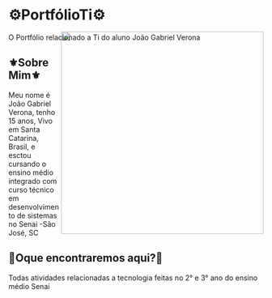 
# ⚙️PortfólioTi⚙️
O Portfólio relacionado a Ti do aluno João Gabriel Verona
<img align="right" width="400px" style="margin-top:-20px" src="https://i.imgur.com/8yDEYRy.gif">

## ⚜️Sobre Mim⚜️


Meu nome é João Gabriel Verona, tenho 15 anos, Vivo em Santa Catarina, Brasil, e esctou cursando o ensino médio integrado com curso técnico em desenvolvimento de sistemas no Senai -São José, SC

## 📝Oque encontraremos aqui?📝
Todas atividades relacionadas a tecnologia feitas no 2° e 3° ano do ensino médio Senai
